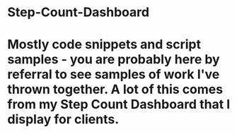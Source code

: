 # Step-Count-Dashboard
# Mostly code snippets and script samples - you are probably here by referral to see samples of work I've thrown together. A lot of this comes from my Step Count Dashboard that I display for clients.
